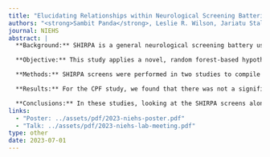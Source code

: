 ```yaml
---
title: "Elucidating Relationships within Neurological Screening Batteries via Random Forest-Based Hypothesis Testing"
authors: "<strong>Sambit Panda</strong>, Leslie R. Wilson, Jariatu Stallone, Dalisa Kendricks, Korey Stevanovic, and Jesse D. Cushman"
journal: NIEHS
abstract: |
  **Background:** SHIRPA is a general neurological screening battery used to quantify behavioral and functional deficits within mice. It consists of up to 40 tests, with multiple screens of increasing complexity and specialization. Analyzing these data are challenging due their quantity and complexity, and existing approaches can make inappropriate assumptions or fail to decipher underlying relationships between groups.

  **Objective:** This study applies a novel, random forest-based hypothesis test to jointly analyze SHIRPA screens and empirically rank each screen within two mouse studies where neurological functions were disrupted.

  **Methods:** SHIRPA screens were performed in two studies to compile datasets: (1) mice were dosed with 5 mg/kg chlorpyrifos (CPF), which is a banned organophosphate pesticide linked to neurological, developmental, and autoimmune disorders and (2) L141F*Smchd1 mouse line that models Arhinia, or absent nose (SMCHD1). Hypothesis testing was performed using kernel mean embedding random forest (KMERF), and further testing using KMERF testing was done on an open-field battery separately and jointly with the other SHIRPA screens.

  **Results:** For the CPF study, we found that there was not a significant difference between the dosed and wild type mice when consider just the SHIRPA screens, likely due to the small sample size of the experiment. When evaluating the open field test with and without the other SHIRPA screens, this difference becomes significant. We showed that locomotor activity and average grip strength were the most important tests when looking just at the SHIRPA screens, but open field results indicate that motor related tests were significantly more important than any other SHIRPA screen. For the SMCHD1 study, the same analysis revealed that the homomorph mice were driving the significance in the test. Once again, the model determined that feature locomotor activity and average grip strength were driving that difference the most.

  **Conclusions:** In these studies, looking at the SHIRPA screens alone seem to be a good metric to determine differences between groups, and significant differences exist in all groups studied. KMERF discovered novel behavioral features in the open field results that had previously been ignored. This preliminary study shows the utility of machine-learning approaches like KMERF to find underlying dependencies that conventional approaches cannot, and how we can apply these methods to improve current neurological screening batteries.
links:
  - "Poster: ../assets/pdf/2023-niehs-poster.pdf"
  - "Talk: ../assets/pdf/2023-niehs-lab-meeting.pdf"
type: other
date: 2023-07-01
---
```

